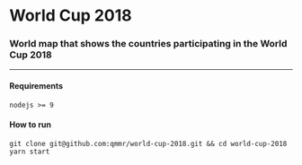 # World Cup 2018
### World map that shows the countries participating in the World Cup 2018

---

#### Requirements
`nodejs >= 9`

#### How to run
`git clone git@github.com:qmmr/world-cup-2018.git && cd world-cup-2018`
`yarn start`